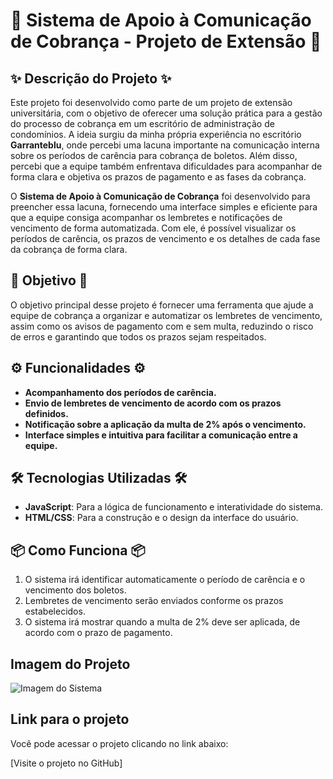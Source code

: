 # 🌸 Sistema de Apoio à Comunicação de Cobrança - Projeto de Extensão 🌸

## ✨ Descrição do Projeto ✨  
Este projeto foi desenvolvido como parte de um projeto de extensão universitária, com o objetivo de oferecer uma solução prática para a gestão do processo de cobrança em um escritório de administração de condomínios. A ideia surgiu da minha própria experiência no escritório **Garranteblu**, onde percebi uma lacuna importante na comunicação interna sobre os períodos de carência para cobrança de boletos. Além disso, percebi que a equipe também enfrentava dificuldades para acompanhar de forma clara e objetiva os prazos de pagamento e as fases da cobrança.

O **Sistema de Apoio à Comunicação de Cobrança** foi desenvolvido para preencher essa lacuna, fornecendo uma interface simples e eficiente para que a equipe consiga acompanhar os lembretes e notificações de vencimento de forma automatizada. Com ele, é possível visualizar os períodos de carência, os prazos de vencimento e os detalhes de cada fase da cobrança de forma clara.

## 🎯 Objetivo 🎯  
O objetivo principal desse projeto é fornecer uma ferramenta que ajude a equipe de cobrança a organizar e automatizar os lembretes de vencimento, assim como os avisos de pagamento com e sem multa, reduzindo o risco de erros e garantindo que todos os prazos sejam respeitados.

## ⚙️ Funcionalidades ⚙️  
- **Acompanhamento dos períodos de carência.**
- **Envio de lembretes de vencimento de acordo com os prazos definidos.**
- **Notificação sobre a aplicação da multa de 2% após o vencimento.**
- **Interface simples e intuitiva para facilitar a comunicação entre a equipe.**

## 🛠️ Tecnologias Utilizadas 🛠️  
- **JavaScript**: Para a lógica de funcionamento e interatividade do sistema.
- **HTML/CSS**: Para a construção e o design da interface do usuário.

## 📦 Como Funciona 📦  

1. O sistema irá identificar automaticamente o período de carência e o vencimento dos boletos.
2. Lembretes de vencimento serão enviados conforme os prazos estabelecidos.
3. O sistema irá mostrar quando a multa de 2% deve ser aplicada, de acordo com o prazo de pagamento.

## Imagem do Projeto

![Imagem do Sistema](./imagem.cobranca.JPG)

## Link para o projeto

Você pode acessar o projeto clicando no link abaixo:

[Visite o projeto no GitHub] 
